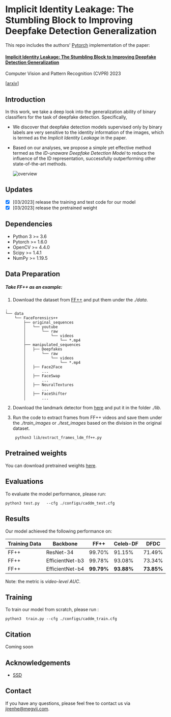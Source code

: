 # Implicit Identity Leakage: The Stumbling Block to Improving Deepfake Detection Generalization

This repo includes the authors' [Pytorch](https://pytorch.org/) implementation of the paper:

#### [Implicit Identity Leakage: The Stumbling Block to Improving Deepfake Detection Generalization](https://arxiv.org/abs/2210.14457)

Computer Vision and Pattern Recognition (CVPR) 2023

[[arxiv](https://arxiv.org/abs/2210.14457)]

## Introduction

In this work, we take a deep look into the generalization ability of binary classifiers for the task of deepfake detection. Specifically, 

- We discover that deepfake detection models supervised only by binary labels are very sensitive to the identity information of the images, which is termed as the *Implicit Identity Leakage* in the paper. 

- Based on our analyses, we propose a simple yet effective method termed as the *ID-unaware Deepfake Detection Model* to reduce the influence of the ID representation, successfully outperforming other state-of-the-art methods.

  ![overview](./overview.png)

## Updates

- [x] [03/2023] release the training and test code for our model 
- [x] [03/2023] release the pretrained weight 

## Dependencies

* Python 3 >= 3.6
* Pytorch >= 1.6.0
* OpenCV >= 4.4.0
* Scipy >= 1.4.1
* NumPy >= 1.19.5

## Data Preparation

##### Take FF++ as an example:

1. Download the dataset from [FF++](https://github.com/ondyari/FaceForensics) and put them under the *./data*.

```
.
└── data
    └── FaceForensics++
        ├── original_sequences
        │   └── youtube
        │       └── raw
        │           └── videos
        │               └── *.mp4
        ├── manipulated_sequences
        │   ├── Deepfakes
        │       └── raw
        │           └── videos
        │               └── *.mp4
        │   ├── Face2Face
        │		...
        │   ├── FaceSwap
        │		...
        │   ├── NeuralTextures
        │		...
        │   ├── FaceShifter
        │		...
```

2. Download the landmark detector from [here](https://github.com/codeniko/shape_predictor_81_face_landmarks) and put it in the folder *./lib*.

3. Run the code to extract frames from FF++ videos and save them under the *./train_images* or *./test_images* based on the division in the original dataset.

   ```
    python3 lib/extract_frames_ldm_ff++.py
   ```

## Pretrained weights

You can download pretrained weights [here](https://drive.google.com/file/d/1JNMI4RGssgCOl9t05jkUa6imnw5XR5id/view?usp=sharing). 

## Evaluations

To evaluate the model performance, please run: 

```
python3 test.py   --cfg ./configs/caddm_test.cfg
```

## Results

Our model achieved the following performance on:

| Training Data | Backbone        | FF++       | Celeb-DF   | DFDC       |
| ------------- | --------------- | ---------- | ---------- | ---------- |
| FF++          | ResNet-34       | 99.70%     | 91.15%     | 71.49%     |
| FF++          | EfficientNet-b3 | 99.78%     | 93.08%     | 73.34%     |
| FF++          | EfficientNet-b4 | **99.79%** | **93.88%** | **73.85%** |

Note: the metric is *video-level AUC*.

## Training

To train our model from scratch, please run :

```
python3  train.py --cfg ./configs/caddm_train.cfg
```

## Citation

Coming soon

## Acknowledgements

- [SSD](https://arxiv.org/abs/1512.02325)

## Contact

If you have any questions, please feel free to contact us via jirenhe@megvii.com.
